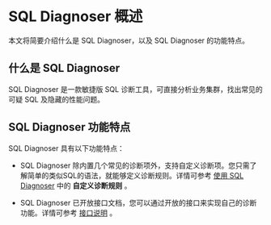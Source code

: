 # SQL Diagnoser 概述

本文将简要介绍什么是 SQL Diagnoser，以及 SQL Diagnoser 的功能特点。

## 什么是 SQL Diagnoser

 SQL Diagnoser 是一款敏捷版 SQL 诊断工具，可直接分析业务集群，找出常见的可疑 SQL 及隐藏的性能问题。

## SQL Diagnoser 功能特点

SQL Diagnoser 具有以下功能特点：

* SQL Diagnoser 除内置几个常见的诊断项外，支持自定义诊断项。您只需了解简单的类似SQL的语法，就能够定义诊断规则。详情可参考 [使用 SQL Diagnoser](200.deploy-and-use-delsql_diagnoser/200.sql_diagnoser-development-guide.md) 中的 **自定义诊断规则** 。

* SQL Diagnoser 已开放接口文档，您可以通过开放的接口来实现自己的诊断功能。详情可参考 [接口说明](300.sql_diagnoser-paramenters/300.sql_diagnoser-api.md)  。
